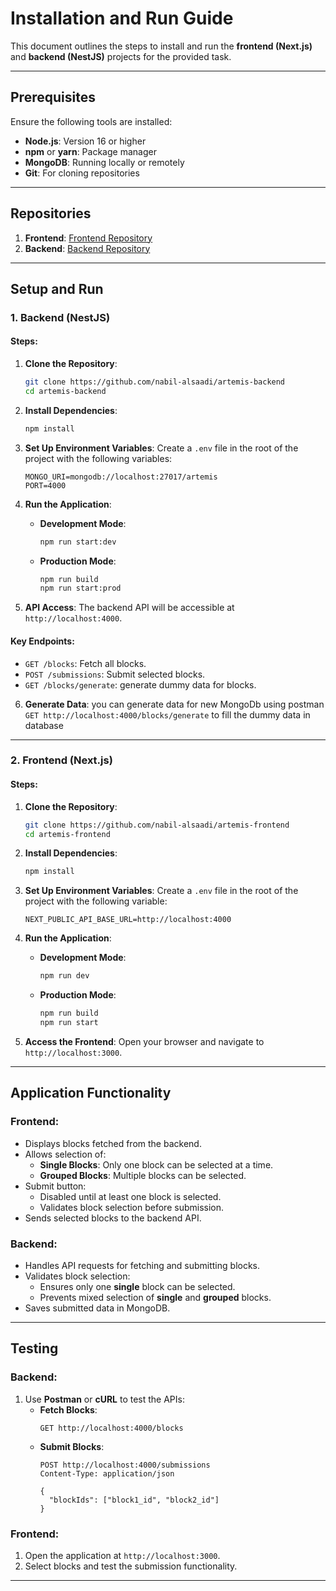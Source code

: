 # Installation and Run Guide

This document outlines the steps to install and run the **frontend (Next.js)** and **backend (NestJS)** projects for the provided task.

---

## Prerequisites

Ensure the following tools are installed:
- **Node.js**: Version 16 or higher
- **npm** or **yarn**: Package manager
- **MongoDB**: Running locally or remotely
- **Git**: For cloning repositories

---

## Repositories

1. **Frontend**: [Frontend Repository](https://github.com/nabil-alsaadi/artemis-frontend)
2. **Backend**: [Backend Repository](https://github.com/nabil-alsaadi/artemis-backend)

---

## Setup and Run

### 1. Backend (NestJS)

#### Steps:
1. **Clone the Repository**:
   ```bash
   git clone https://github.com/nabil-alsaadi/artemis-backend
   cd artemis-backend
   ```

2. **Install Dependencies**:
   ```bash
   npm install
   ```

3. **Set Up Environment Variables**:
   Create a `.env` file in the root of the project with the following variables:
   ```env
   MONGO_URI=mongodb://localhost:27017/artemis
   PORT=4000
   
   ```

4. **Run the Application**:
   - **Development Mode**:
     ```bash
     npm run start:dev
     ```
   - **Production Mode**:
     ```bash
     npm run build
     npm run start:prod
     ```

5. **API Access**:
   The backend API will be accessible at `http://localhost:4000`.

#### Key Endpoints:
- `GET /blocks`: Fetch all blocks.
- `POST /submissions`: Submit selected blocks.
- `GET /blocks/generate`: generate dummy data for blocks.
6. **Generate Data**:
  you can generate data for new MongoDb using postman `GET http://localhost:4000/blocks/generate` to fill the dummy data in database
---

### 2. Frontend (Next.js)

#### Steps:
1. **Clone the Repository**:
   ```bash
   git clone https://github.com/nabil-alsaadi/artemis-frontend
   cd artemis-frontend
   ```

2. **Install Dependencies**:
   ```bash
   npm install
   ```

3. **Set Up Environment Variables**:
   Create a `.env` file in the root of the project with the following variable:
   ```env
   NEXT_PUBLIC_API_BASE_URL=http://localhost:4000
   ```

4. **Run the Application**:
   - **Development Mode**:
     ```bash
     npm run dev
     ```
   - **Production Mode**:
     ```bash
     npm run build
     npm run start
     ```

5. **Access the Frontend**:
   Open your browser and navigate to `http://localhost:3000`.

---

## Application Functionality

### Frontend:
- Displays blocks fetched from the backend.
- Allows selection of:
  - **Single Blocks**: Only one block can be selected at a time.
  - **Grouped Blocks**: Multiple blocks can be selected.
- Submit button:
  - Disabled until at least one block is selected.
  - Validates block selection before submission.
- Sends selected blocks to the backend API.

### Backend:
- Handles API requests for fetching and submitting blocks.
- Validates block selection:
  - Ensures only one **single** block can be selected.
  - Prevents mixed selection of **single** and **grouped** blocks.
- Saves submitted data in MongoDB.

---

## Testing

### Backend:
1. Use **Postman** or **cURL** to test the APIs:
   - **Fetch Blocks**:
     ```http
     GET http://localhost:4000/blocks
     ```
   - **Submit Blocks**:
     ```http
     POST http://localhost:4000/submissions
     Content-Type: application/json

     {
       "blockIds": ["block1_id", "block2_id"]
     }
     ```

### Frontend:
1. Open the application at `http://localhost:3000`.
2. Select blocks and test the submission functionality.

---
